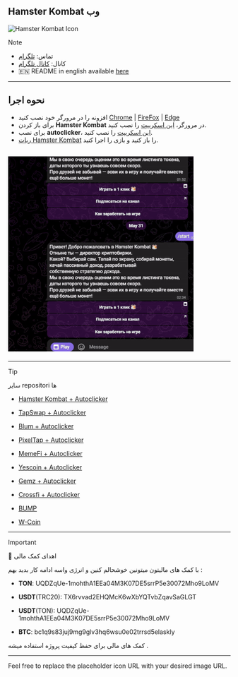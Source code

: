 
## Hamster Kombat وب

![Hamster Kombat Icon](https://example.com/creative-icon.png)

> [!NOTE]
> - تماس: [تلگرام](https://t.me/a_homous)
> - کانال: [کانال تلگرام](https://t.me/homous_airdrops)
> - 🇪🇳 README in english available [here](README.md)

---

## نحوه اجرا
- افزونه را در مرورگر خود نصب کنید [Chrome](https://chromewebstore.google.com/detail/violentmonkey/jinjaccalgkegednnccohejagnlnfdag?hl=be) | [FireFox](https://addons.mozilla.org/firefox/addon/violentmonkey/) | [Edge](https://microsoftedge.microsoft.com/addons/detail/eeagobfjdenkkddmbclomhiblgggliao)
- برای باز کردن **Hamster Kombat** در مرورگر، [این اسکریپت](https://github.com/amir-homous/Hamster-Kombat/raw/main/hamster-kombat.user.js) را نصب کنید.
- برای نصب **autoclicker**، [این اسکریپت](https://github.com/amir-homous/Hamster-Kombat/raw/main/hamster-autoclicker.user.js) را نصب کنید.
- [ربات Hamster Kombat](https://t.me/hamstEr_kombat_bot/start?startapp=kentId665346234) را باز کنید و بازی را اجرا کنید.

## ![نتیجه](result.gif)

---

> [!TIP]
> سایر repositori ها
> 
> - [Hamster Kombat + Autoclicker](https://github.com/amir-homous/Hamster-Kombat)
> 
> - [TapSwap + Autoclicker](https://github.com/amir-homous/TapSwap)
> 
> - [Blum + Autoclicker](https://github.com/amir-homous/Blum)
>
> - [PixelTap + Autoclicker](https://github.com/amir-homous/PixelTap)
> 
> - [MemeFi + Autoclicker](https://github.com/amir-homous/MemeFi-Coin)
>
> - [Yescoin + Autoclicker](https://github.com/amir-homous/Yescoin)
>
> - [Gemz + Autoclicker](https://github.com/amir-homous/Gemz)
>
> - [Сrossfi + Autoclicker](https://github.com/amir-homous/Crossfi)
>
> - [BUMP](https://github.com/amir-homous/BUMP)
>
> - [W-Coin](https://github.com/amir-homous/W-Coin)

---

> [!IMPORTANT]
> :currency_exchange: اهدای کمک مالی
> 
> با کمک های مالیتون میتونین خوشحالم کنین و انرژی واسه ادامه کار بدید بهم :
> 
> - **TON**: UQDZqUe-1mohthA1EEa04M3K07DE5srrP5e30072Mho9LoMV
> 
> - **USDT**(TRC20): TX6rvvad2EHQMcK6wXbYQTvbZqavSaGLGT
> 
> - **USDT**(TON): UQDZqUe-1mohthA1EEa04M3K07DE5srrP5e30072Mho9LoMV
> 
> - **BTC**: bc1q9s83juj9mg9glv3hq6wsu0e02trrsd5elaskly
> 
> کمک های مالی برای حفظ کیفیت پروژه استفاده میشه .

---

Feel free to replace the placeholder icon URL with your desired image URL.
